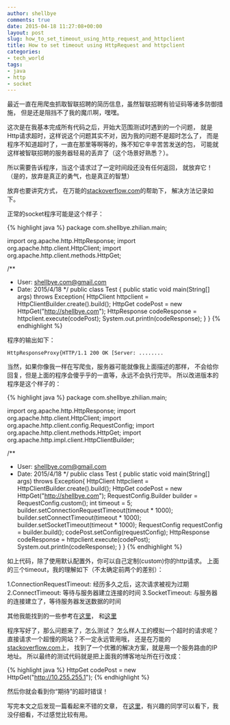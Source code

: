 ```yaml
---
author: shellbye
comments: true
date: 2015-04-18 11:27:08+00:00
layout: post
slug: how_to_set_timeout_using_http_request_and_httpclient
title: How to set timeout using HttpRequest and httpclient
categories:
- tech_world
tags:
- java
- http
- socket
---
```


最近一直在用爬虫抓取智联招聘的简历信息，虽然智联招聘有验证码等诸多防御措施，
但是还是阻挡不了我的魔爪啊，嘿嘿。

这次是在我基本完成所有代码之后，开始大范围测试时遇到的一个问题，
就是Http请求超时，这样说这个问题其实不对，因为我的问题不是超时怎么了，
而是程序不知道超时了，一直在那里等啊等的，殊不知它辛辛苦苦发送的包，
可能就这样被智联招聘的服务器轻易的丢弃了（这个场景好熟悉？）。

所以需要告诉程序，当这个请求过了一定时间段还没有任何返回，
就放弃它！（是的，放弃是真正的勇气，也是真正的智慧）

放弃也要讲究方式，
在万能的[stackoverflow.com](http://stackoverflow.com/questions/6764035/apache-httpclient-timeout#answer-29592232)的帮助下，
解决方法记录如下。


正常的socket程序可能是这个样子：


{% highlight java %}
package com.shellbye.zhilian.main;

import org.apache.http.HttpResponse;
import org.apache.http.client.HttpClient;
import org.apache.http.client.methods.HttpGet;

/**
 * User: shellbye.com@gmail.com
 * Date: 2015/4/18
 */
public class Test {
    public static void main(String[] args) throws Exception{
        HttpClient httpclient = HttpClientBuilder.create().build();
        HttpGet codePost = new HttpGet("http://shellbye.com");
        HttpResponse codeResponse = httpclient.execute(codePost);
        System.out.println(codeResponse);
    }
}
{% endhighlight %}

程序的输出如下：

    HttpResponseProxy{HTTP/1.1 200 OK [Server: ........

当然，如果你像我一样在写爬虫，服务器可能就像我上面描述的那样，
不会给你回复，但是上面的程序会傻乎乎的一直等，永远不会执行完毕。
所以改进版本的程序是这个样子的：

{% highlight java %}
package com.shellbye.zhilian.main;

import org.apache.http.HttpResponse;
import org.apache.http.client.HttpClient;
import org.apache.http.client.config.RequestConfig;
import org.apache.http.client.methods.HttpGet;
import org.apache.http.impl.client.HttpClientBuilder;

/**
 * User: shellbye.com@gmail.com
 * Date: 2015/4/18
 */
public class Test {
    public static void main(String[] args) throws Exception{
        HttpClient httpclient = HttpClientBuilder.create().build();
        HttpGet codePost = new HttpGet("http://shellbye.com");
        RequestConfig.Builder builder  = RequestConfig.custom();
        int timeout = 5;
        builder.setConnectionRequestTimeout(timeout * 1000);
        builder.setConnectTimeout(timeout * 1000);
        builder.setSocketTimeout(timeout * 1000);
        RequestConfig requestConfig = builder.build();
        codePost.setConfig(requestConfig);
        HttpResponse codeResponse = httpclient.execute(codePost);
        System.out.println(codeResponse);
    }
}
{% endhighlight %}

如上代码，除了使用默认配置外，你可以自己定制(custom)你的http请求。
上面的三个timeout，我的理解如下（不太确定前两个的差别）：

1.ConnectionRequestTimeout: 经历多久之后，这次请求被视为过期
2.ConnectTimeout: 等待与服务器建立连接的时间
3.SocketTimeout: 与服务器的连接建立了，等待服务器发送数据的时间

其他我能找到的一些参考在[这里](http://mail-archives.apache.org/mod_mbox/hc-httpclient-users/201310.mbox/%3C1382118427.15734.YahooMailNeo@web142804.mail.bf1.yahoo.com%3E)，
和[这里](http://stackoverflow.com/questions/20271017/connection-and-connection-request-timeout)

程序写好了，那么问题来了，怎么测试？
怎么样人工的模拟一个超时的请求呢？
直接请求一个超慢的网站？不一定永远管用哦，
还是在万能的[stackoverflow.com](http://stackoverflow.com/questions/100841/artificially-create-a-connection-timeout-error#answer-904609)上，
找到了一个优雅的解决方案，就是用一个服务路由的IP地址。
所以最终的测试代码就是把上面我的博客地址所在行改成：

{% highlight java %}
HttpGet codePost = new HttpGet("http://10.255.255.1");
{% endhighlight %}

然后你就会看到你“期待”的超时错误！

写完本文之后发现一篇看起来不错的文章，
在[这里](http://www.baeldung.com/httpclient-timeout)，有兴趣的同学可以看下，我没仔细看，不过感觉比较有用。